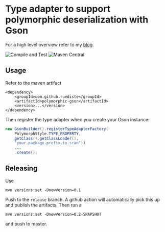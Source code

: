 # Type adapter to support polymorphic deserialization with Gson

For a high level overview refer to my [blog](https://ruediste.github.io/java/gson/2020/04/29/polymorphic-json-with-gson.html).

![Compile and Test](https://github.com/ruediste/polymorphic-gson/workflows/Compile%20and%20Test/badge.svg)
![Maven Central](https://img.shields.io/maven-central/v/com.github.ruediste/polymorphic-gson?style=plastic)

## Usage
Refer to the maven artifact

```
<dependency>
	<groupId>com.github.ruediste</groupId>
	<artifactId>polymorphic-gson</artifactId>
	<version>...</version>
</dependency>
```

Then register the type adapter when you create your Gson instance: 

``` java
new GsonBuilder().registerTypeAdapterFactory(
	PolymorphStyle.TYPE_PROPERTY,
	getClass().getClassLoader(), 
	"your.package.prefix.to.scan"))
	...
	.create();
```

## Releasing
Use 

```
mvn versions:set -DnewVersion=0.1
```

Push to the `release` branch. A github action will automatically pick this up and publish the artifacts. Then run a  

```
mvn versions:set -DnewVersion=0.2-SNAPSHOT
```

and push to master.